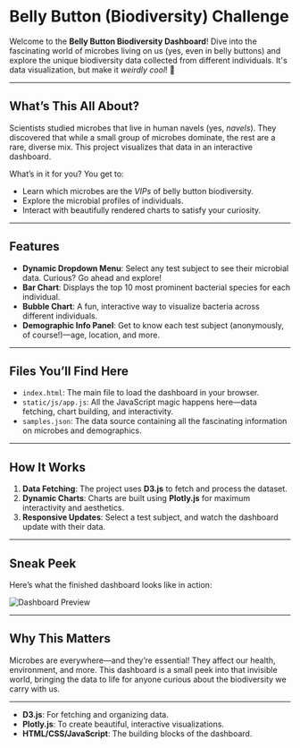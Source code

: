 # Belly Button (Biodiversity) Challenge

Welcome to the **Belly Button Biodiversity Dashboard**! Dive into the fascinating world of microbes living on us (yes, even in belly buttons) and explore the unique biodiversity data collected from different individuals. It's data visualization, but make it *weirdly cool*! 🎉

---

## What’s This All About?

Scientists studied microbes that live in human navels (yes, *navels*). They discovered that while a small group of microbes dominate, the rest are a rare, diverse mix. This project visualizes that data in an interactive dashboard.

What’s in it for you? You get to:
- Learn which microbes are the *VIPs* of belly button biodiversity.
- Explore the microbial profiles of individuals.
- Interact with beautifully rendered charts to satisfy your curiosity.

---

## Features 

- **Dynamic Dropdown Menu**: Select any test subject to see their microbial data. Curious? Go ahead and explore!
- **Bar Chart**: Displays the top 10 most prominent bacterial species for each individual.
- **Bubble Chart**: A fun, interactive way to visualize bacteria across different individuals.
- **Demographic Info Panel**: Get to know each test subject (anonymously, of course!)—age, location, and more.

---

## Files You’ll Find Here 

- `index.html`: The main file to load the dashboard in your browser.
- `static/js/app.js`: All the JavaScript magic happens here—data fetching, chart building, and interactivity.
- `samples.json`: The data source containing all the fascinating information on microbes and demographics.

---

## How It Works 

1. **Data Fetching**: The project uses **D3.js** to fetch and process the dataset.
2. **Dynamic Charts**: Charts are built using **Plotly.js** for maximum interactivity and aesthetics.
3. **Responsive Updates**: Select a test subject, and watch the dashboard update with their data.

---

## Sneak Peek 

Here’s what the finished dashboard looks like in action:

![Dashboard Preview](https://github.com/kcalomento/Belly-Button-Challenge/blob/main/dashboard-preview.png)

---

## Why This Matters 

Microbes are everywhere—and they’re essential! They affect our health, environment, and more. This dashboard is a small peek into that invisible world, bringing the data to life for anyone curious about the biodiversity we carry with us.

---

- **D3.js**: For fetching and organizing data.
- **Plotly.js**: To create beautiful, interactive visualizations.
- **HTML/CSS/JavaScript**: The building blocks of the dashboard.

